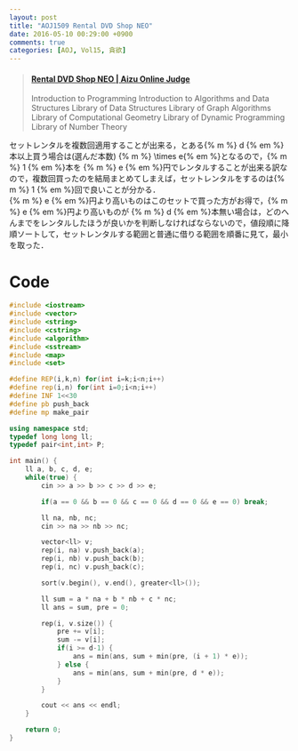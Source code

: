 ```yaml
---
layout: post
title: "AOJ1509 Rental DVD Shop NEO"
date: 2016-05-10 00:29:00 +0900
comments: true
categories: [AOJ, Vol15, 貪欲]
---
```


<blockquote class="embedly-card" data-card-key="39deea93f79745829254c0652225a544" data-card-controls="0" data-card-branding="0" data-card-type="article"><h4><a href="http://judge.u-aizu.ac.jp/onlinejudge/description.jsp?id=1509">Rental DVD Shop NEO | Aizu Online Judge</a></h4><p>Introduction to Programming Introduction to Algorithms and Data Structures Library of Data Structures Library of Graph Algorithms Library of Computational Geometry Library of Dynamic Programming Library of Number Theory</p></blockquote>
<script async src="//cdn.embedly.com/widgets/platform.js" charset="UTF-8"></script>

<!-- more -->

セットレンタルを複数回適用することが出来る，とある{% m %} d {% em %}本以上買う場合は(選んだ本数) {% m %} \times e{% em %}となるので，{% m %} 1 {% em %}本を {% m %} e {% em %}円でレンタルすることが出来る訳なので，複数回買ったのを結局まとめてしまえば，セットレンタルをするのは{% m %} 1 {% em %}回で良いことが分かる．  
{% m %} e {% em %}円より高いものはこのセットで買った方がお得で，{% m %} e {% em %}円より高いものが {% m %} d {% em %}本無い場合は，どのへんまでをレンタルしたほうが良いかを判断しなければならないので，値段順に降順ソートして，セットレンタルする範囲と普通に借りる範囲を順番に見て，最小を取った．

# Code

```cpp
#include <iostream>
#include <vector>
#include <string>
#include <cstring>
#include <algorithm>
#include <sstream>
#include <map>
#include <set>

#define REP(i,k,n) for(int i=k;i<n;i++)
#define rep(i,n) for(int i=0;i<n;i++)
#define INF 1<<30
#define pb push_back
#define mp make_pair

using namespace std;
typedef long long ll;
typedef pair<int,int> P;

int main() {
	ll a, b, c, d, e;
	while(true) {
		cin >> a >> b >> c >> d >> e;

		if(a == 0 && b == 0 && c == 0 && d == 0 && e == 0) break;

		ll na, nb, nc;
		cin >> na >> nb >> nc;

		vector<ll> v;
		rep(i, na) v.push_back(a);
		rep(i, nb) v.push_back(b);
		rep(i, nc) v.push_back(c);

		sort(v.begin(), v.end(), greater<ll>());

		ll sum = a * na + b * nb + c * nc;
		ll ans = sum, pre = 0;

		rep(i, v.size()) {
			pre += v[i];
			sum -= v[i];
			if(i >= d-1) {
				ans = min(ans, sum + min(pre, (i + 1) * e));
			} else {
				ans = min(ans, sum + min(pre, d * e));
			}
		}

		cout << ans << endl;
	}

	return 0;
}
```

